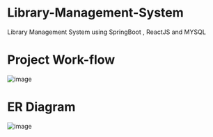 # Library-Management-System
Library Management System using SpringBoot , ReactJS and MYSQL


# Project Work-flow
![image](https://github.com/user-attachments/assets/af8fc91f-9e8f-4e8b-b7c9-44b2b6fed5ef)


# ER Diagram
![image](https://github.com/user-attachments/assets/2e871e4a-286f-4035-9df2-c238cc53bd3e)


